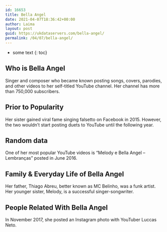 ```yaml
---
id: 16653
title: Bella Angel
date: 2021-04-07T18:36:42+00:00
author: Laima
layout: post
guid: https://ukdataservers.com/bella-angel/
permalink: /04/07/bella-angel/
---
```


* some text
{: toc}


## Who is Bella Angel
                  
                  
                  
Singer and composer who became known posting songs, covers, parodies, and other videos to her self-titled YouTube channel. Her channel has more than 750,000 subscribers. 
                  
              
            
              
            
                
                
                
## Prior to Popularity
                  
                  
                  
Her sister gained viral fame singing falsetto on Facebook in 2015. However, the two wouldn&#8217;t start posting duets to YouTube until the following year. 
                  
              
            
              
            
                
                
                
## Random data
                  
                  
                  
One of her most popular YouTube videos is &#8220;Melody e Bella Angel &#8211; Lembranças&#8221; posted in June 2016. 
                  
              
            
              
            
                
                
                
## Family & Everyday Life of Bella Angel
                  
                  
                  
Her father, Thiago Abreu, better known as MC Belinho, was a funk artist. Her younger sister, Melody, is a successful singer-songwriter. 
                  
              
            
              
            
                
                
                
## People Related With Bella Angel
                  
                  
                  
In November 2017, she posted an Instagram photo with YouTuber Luccas Neto. 
                  
              
            
              
            
                
              
            
              
              
            
            
              
            
          
          
          
